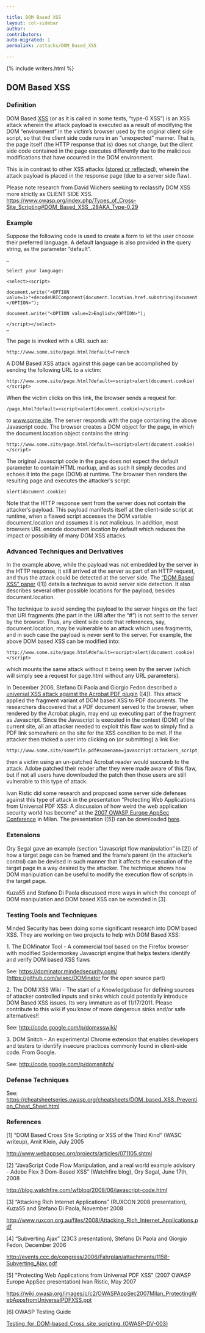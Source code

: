 ```yaml
---

title: DOM Based XSS
layout: col-sidebar
author:
contributors:
auto-migrated: 1
permalink: /attacks/DOM_Based_XSS

---
```


{% include writers.html %}

## DOM Based XSS

### Definition

DOM Based [XSS](XSS "wikilink") (or as it is called in some texts,
“type-0 XSS”) is an XSS attack wherein the attack payload is executed
as a result of modifying the DOM “environment” in the victim’s browser
used by the original client side script, so that the client side code
runs in an “unexpected” manner. That is, the page itself (the HTTP
response that is) does not change, but the client side code contained in
the page executes differently due to the malicious modifications that
have occurred in the DOM environment.

This is in contrast to other XSS attacks ([stored or
reflected](XSS#Stored_and_Reflected_XSS_Attacks "wikilink")), wherein
the attack payload is placed in the response page (due to a server side
flaw).

Please note research from David Wichers seeking to reclassify DOM XSS
more strictly as CLIENT SIDE XSS.
<https://www.owasp.org/index.php/Types_of_Cross-Site_Scripting#DOM_Based_XSS_.28AKA_Type-0.29>

### Example

Suppose the following code is used to create a form to let the user
choose their preferred language. A default language is also provided
in the query string, as the parameter “default”.

    …

    Select your language:

    <select><script>

    document.write("<OPTION value=1>"+decodeURIComponent(document.location.href.substring(document.location.href.indexOf("default=")+8))+"</OPTION>");

    document.write("<OPTION value=2>English</OPTION>");

    </script></select>
    …

The page is invoked with a URL such as:

    http://www.some.site/page.html?default=French

A DOM Based XSS attack against this page can be accomplished by sending
the following URL to a victim:

    http://www.some.site/page.html?default=<script>alert(document.cookie)</script>

When the victim clicks on this link, the browser sends a request for:

    /page.html?default=<script>alert(document.cookie)</script>

to www.some.site. The server responds with the page containing the above
Javascript code. The browser creates a DOM object for the page, in which
the document.location object contains the string:

    http://www.some.site/page.html?default=<script>alert(document.cookie)</script>

The original Javascript code in the page does not expect the default
parameter to contain HTML markup, and as such it simply decodes and echoes
it into the page (DOM) at runtime. The browser then renders the resulting
page and executes the attacker’s script:

    alert(document.cookie)

Note that the HTTP response sent from the server does not contain the
attacker’s payload. This payload manifests itself at the client-side
script at runtime, when a flawed script accesses the DOM variable
document.location and assumes it is not malicious. In addition, most
browsers URL encode document.location by default which reduces the
impact or possibility of many DOM XSS attacks.

### Advanced Techniques and Derivatives

In the example above, while the payload was not embedded by the server
in the HTTP response, it still arrived at the server as part of an HTTP
request, and thus the attack could be detected at the server side. The
[“DOM Based XSS”
paper](http://www.webappsec.org/projects/articles/071105.shtml) (\[1\])
details a technique to avoid server side detection. It also describes
several other possible locations for the payload, besides
document.location.

The technique to avoid sending the payload to the server hinges on the
fact that URI fragments (the part in the URI after the “\#”) is not sent
to the server by the browser. Thus, any client side code that
references, say, document.location, may be vulnerable to an attack which
uses fragments, and in such case the payload is never sent to the
server. For example, the above DOM based XSS can be modified into:

    http://www.some.site/page.html#default=<script>alert(document.cookie)</script>

which mounts the same attack without it being seen by the server (which
will simply see a request for page.html without any URL parameters).

In December 2006, Stefano Di Paola and Giorgio Fedon described a
[universal XSS attack against the Acrobat PDF
plugin](http://events.ccc.de/congress/2006/Fahrplan/attachments/1158-Subverting_Ajax.pdf)
(\[4\]). This attack applied the fragment variant of DOM based XSS to
PDF documents. The researchers discovered that a PDF document served to
the browser, when rendered by the Acrobat plugin, may end up executing
part of the fragment as Javascript. Since the Javascript is executed in
the context (DOM) of the current site, all an attacker needed to exploit
this flaw was to simply find a PDF link somewhere on the site for the
XSS condition to be met. If the attacker then tricked a user into
clicking on (or submitting) a link like:

    http://www.some.site/somefile.pdf#somename=javascript:attackers_script_here

then a victim using an un-patched Acrobat reader would succumb to the
attack. Adobe patched their reader after they were made aware of this
flaw, but if not all users have downloaded the patch then those users
are still vulnerable to this type of attack.

Ivan Ristic did some research and proposed some server side defenses
against this type of attack in the presentation "Protecting Web
Applications from Universal PDF XSS: A discussion of how weird the web
application security world has become" at the [2007 OWASP Europe AppSec
Conference](OWASP_AppSec_Europe_2007_-_Italy "wikilink") in Milan. The
presentation (\[5\]) can be downloaded
[here](https://wiki.owasp.org/images/c/c2/OWASPAppSec2007Milan_ProtectingWebAppsfromUniversalPDFXSS.ppt).

### Extensions

Ory Segal gave an example (section “Javascript flow manipulation” in
\[2\]) of how a target page can be framed and the frame’s parent (in the
attacker’s control) can be devised in such manner that it affects the
execution of the target page in a way desired by the attacker. The
technique shows how DOM manipulation can be useful to modify the
execution flow of scripts in the target page.

Kuza55 and Stefano Di Paola discussed more ways in which the concept of
DOM manipulation and DOM based XSS can be extended in \[3\].

### Testing Tools and Techniques

Minded Security has been doing some significant research into DOM based
XSS. They are working on two projects to help with DOM Based XSS:

1\. The DOMinator Tool - A commercial tool based on the Firefox browser
with modified Spidermonkey Javascript engine that helps testers identify
and verify DOM based XSS flaws

See: <https://dominator.mindedsecurity.com/>
(https://github.com/wisec/DOMinator for the open source part)

2\. The DOM XSS Wiki - The start of a Knowledgebase for defining sources
of attacker controlled inputs and sinks which could potentially
introduce DOM Based XSS issues. Its very immature as of 11/17/2011.
Please contribute to this wiki if you know of more dangerous sinks
and/or safe alternatives\!\!

See: <http://code.google.com/p/domxsswiki/>

3\. DOM Snitch - An experimental Chrome extension that enables
developers and testers to identify insecure practices commonly found in
client-side code. From Google.

See: <http://code.google.com/p/domsnitch/>

### Defense Techniques

See:
<https://cheatsheetseries.owasp.org/cheatsheets/DOM_based_XSS_Prevention_Cheat_Sheet.html>

### References

\[1\] “DOM Based Cross Site Scripting or XSS of the Third Kind” (WASC
writeup), Amit Klein, July 2005

<http://www.webappsec.org/projects/articles/071105.shtml>

\[2\] “JavaScript Code Flow Manipulation, and a real world example
advisory - Adobe Flex 3 Dom-Based XSS” (Watchfire blog), Ory Segal, June
17th, 2008

<http://blog.watchfire.com/wfblog/2008/06/javascript-code.html>

\[3\] “Attacking Rich Internet Applications” (RUXCON 2008 presentation),
Kuza55 and Stefano Di Paola, November 2008

<http://www.ruxcon.org.au/files/2008/Attacking_Rich_Internet_Applications.pdf>

\[4\] “Subverting Ajax” (23C3 presentation), Stefano Di Paola and
Giorgio Fedon, December 2006

<http://events.ccc.de/congress/2006/Fahrplan/attachments/1158-Subverting_Ajax.pdf>

\[5\] "Protecting Web Applications from Universal PDF XSS" (2007 OWASP
Europe AppSec presentation) Ivan Ristic, May 2007

<https://wiki.owasp.org/images/c/c2/OWASPAppSec2007Milan_ProtectingWebAppsfromUniversalPDFXSS.ppt>

\[6\] OWASP Testing Guide

[Testing_for_DOM-based_Cross_site_scripting_(OWASP-DV-003)](Testing_for_DOM-based_Cross_site_scripting_\(OWASP-DV-003\) "wikilink")
